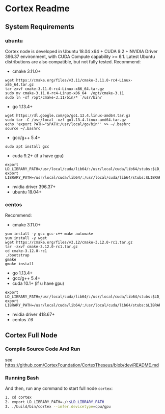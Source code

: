 # Cortex Readme

## System Requirements
### ubuntu
Cortex node is developed in Ubuntu 18.04 x64 + CUDA 9.2 + NVIDIA Driver 396.37 environment, with CUDA Compute capability >= 6.1. Latest Ubuntu distributions are also compatible, but not fully tested.
Recommend:
- cmake 3.11.0+
 ```
wget https://cmake.org/files/v3.11/cmake-3.11.0-rc4-Linux-x86_64.tar.gz
tar zxvf cmake-3.11.0-rc4-Linux-x86_64.tar.gz
sudo mv cmake-3.11.0-rc4-Linux-x86_64  /opt/cmake-3.11
sudo ln -sf /opt/cmake-3.11/bin/*  /usr/bin/
 ```
- go 1.13.4+
```
wget https://dl.google.com/go/go1.13.4.linux-amd64.tar.gz
sudo tar -C /usr/local -xzf go1.13.4.linux-amd64.tar.gz
echo 'export PATH="$PATH:/usr/local/go/bin"' >> ~/.bashrc
source ~/.bashrc
```
- gcc/g++ 5.4+
```
sudo apt install gcc
```
- cuda 9.2+ (if u have gpu)
```
export LD_LIBRARY_PATH=/usr/local/cuda/lib64/:/usr/local/cuda/lib64/stubs:$LD_LIBRARY_PATH
export LIBRARY_PATH=/usr/local/cuda/lib64/:/usr/local/cuda/lib64/stubs:$LIBRARY_PATH
```
- nvidia driver 396.37+
- ubuntu 18.04+
### centos
Recommend:
- cmake 3.11.0+
```
yum install -y gcc gcc-c++ make automake 
yum install -y wget
wget https://cmake.org/files/v3.12/cmake-3.12.0-rc1.tar.gz
tar -zxvf cmake-3.12.0-rc1.tar.gz
cd cmake-3.12.0-rc1
./bootstrap
gmake
gmake install
```
- go 1.13.4+
- gcc/g++ 5.4+
- cuda 10.1+ (if u have gpu)
```
export LD_LIBRARY_PATH=/usr/local/cuda/lib64/:/usr/local/cuda/lib64/stubs:$LD_LIBRARY_PATH
export LIBRARY_PATH=/usr/local/cuda/lib64/:/usr/local/cuda/lib64/stubs:$LIBRARY_PATH
```
- nvidia driver 418.67+
- centos 7.6

## Cortex Full Node

### Compile Source Code And Run
see https://github.com/CortexFoundation/CortexTheseus/blob/dev/README.md

### Running Bash

And then, run any command to start full node `cortex`:

```Bash
1. cd cortex
2. export LD_LIBRARY_PATH=./:$LD_LIBRARY_PATH
3. ./build/bin/cortex --infer.devicetype=cpu/gpu
```


